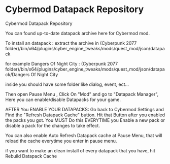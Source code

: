 # Cybermod Datapack Repository

Cybermod Datapack Repository

You can found up-to-date datapack archive here for Cybermod mod.

To install an datapack : 
extract the archive in (Cyberpunk 2077 folder)/bin/x64/plugins/cyber_engine_tweaks/mods/quest_mod/json/datapack

for example Dangers Of Night City :
 (Cyberpunk 2077 folder)/bin/x64/plugins/cyber_engine_tweaks/mods/quest_mod/json/datapack/Dangers Of Night City
 
inside you should have some folder like dialog, event, ect...

Then open Pause Menu , Click On "Mod" and go to "Datapack Manager", Here you can enable/disable Datapacks for your game.

AFTER You ENABLE YOUR DATAPACKS: Go back to Cybermod Settings and Find the "Refresh Datapack Cache" button. Hit that Button after you enabled the packs you got. You MUST Do this EVERYTIME you Enable a new pack or disable a pack for the changes to take effect.

You can also enable Auto Refresh Datapack cache at Pause Menu, that will reload the cache everytime you enter in pause menu.

if you want to make an clean install of every datapack that you have, hit Rebuild Datapack Cache

